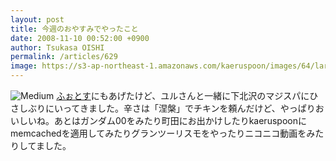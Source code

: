 ```yaml
---
layout: post
title: 今週のおやすみでやったこと
date: 2008-11-10 00:52:00 +0900
author: Tsukasa OISHI
permalink: /articles/629
image: https://s3-ap-northeast-1.amazonaws.com/kaeruspoon/images/64/large.JPG?1300876237
---
```


![Medium](https://s3-ap-northeast-1.amazonaws.com/kaeruspoon/images/64/medium.JPG?1300876237)
 [ふぉとす](http://photosu.kaeruspoon.net/users/1/images/36)にもあげたけど、ユルさんと一緒に下北沢のマジスパにひさしぶりにいってきました。辛さは「涅槃」でチキンを頼んだけど、やっぱりおいしいね。あとはガンダム00をみたり町田にお出かけしたりkaeruspoonにmemcachedを適用してみたりグランツーリスモをやったりニコニコ動画をみたりしてました。


